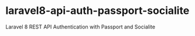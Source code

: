 # laravel8-api-auth-passport-socialite
Laravel 8 REST API Authentication with Passport and Socialite
